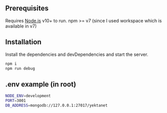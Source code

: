 ## Prerequisites

Requires [Node.js](https://nodejs.org/) v10+ to run.
npm >= v7 (since I used workspace which is available in v7)

## Installation

Install the dependencies and devDependencies and start the server.

```sh
npm i
npm run debug
```

## .env example (in root)

```sh
NODE_ENV=development
PORT=3001
DB_ADDRESS=mongodb://127.0.0.1:27017/yektanet
```
